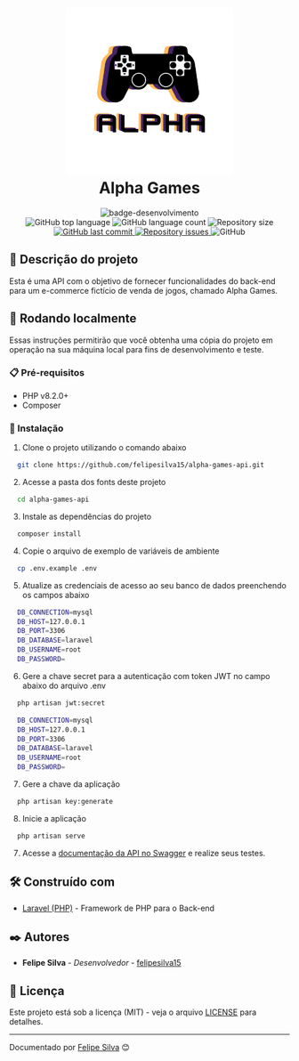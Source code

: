 
<h1 align="center">
  <img alt="Alpha Games" width="300px" src="https://github.com/felipesilva15/alpha-games-app/blob/main/app/src/main/res/drawable/logo.png" />
  <br>
  Alpha Games
</h1>

<div align="center">
   <img src="http://img.shields.io/static/v1?label=STATUS&message=FINALIZADO&color=RED&style=for-the-badge" alt="badge-desenvolvimento"/>
</div>

<div align="center">
  <img alt="GitHub top language" src="https://img.shields.io/github/languages/top/felipesilva15/alpha-games-api.svg">
  <img alt="GitHub language count" src="https://img.shields.io/github/languages/count/felipesilva15/alpha-games-api.svg">
  <img alt="Repository size" src="https://img.shields.io/github/repo-size/felipesilva15/alpha-games-api.svg">
  <a href="https://github.com/felipesilva15/alpha-games-api/commits/main">
    <img alt="GitHub last commit" src="https://img.shields.io/github/last-commit/felipesilva15/alpha-games-api.svg">
  </a>
  <a href="https://github.com/felipesilva15/alpha-games-api/issues">
    <img alt="Repository issues" src="https://img.shields.io/github/issues/felipesilva15/alpha-games-api.svg">
  </a>
  <img alt="GitHub" src="https://img.shields.io/github/license/felipesilva15/alpha-games-api.svg">
</div>

## 📝 Descrição do projeto

Esta é uma API com o objetivo de fornecer funcionalidades do back-end para um e-commerce fictício de venda de jogos, chamado Alpha Games.

## 🚀 Rodando localmente

Essas instruções permitirão que você obtenha uma cópia do projeto em operação na sua máquina local para fins de desenvolvimento e teste.

### 📋 Pré-requisitos

* PHP v8.2.0+
* Composer

### 🔧 Instalação

1. Clone o projeto utilizando o comando abaixo

``` bash
  git clone https://github.com/felipesilva15/alpha-games-api.git
```

2. Acesse a pasta dos fonts deste projeto

```bash
  cd alpha-games-api
```

3. Instale as dependências do projeto

```bash
  composer install
```

4. Copie o arquivo de exemplo de variáveis de ambiente  

```bash
  cp .env.example .env
```

5. Atualize as credenciais de acesso ao seu banco de dados preenchendo os campos abaixo

```bash
  DB_CONNECTION=mysql
  DB_HOST=127.0.0.1
  DB_PORT=3306
  DB_DATABASE=laravel
  DB_USERNAME=root
  DB_PASSWORD=
```

6. Gere a chave secret para a autenticação com token JWT no campo abaixo do arquivo .env

```bash
  php artisan jwt:secret
```

```bash
  DB_CONNECTION=mysql
  DB_HOST=127.0.0.1
  DB_PORT=3306
  DB_DATABASE=laravel
  DB_USERNAME=root
  DB_PASSWORD=
```

7. Gere a chave da aplicação  

```bash
  php artisan key:generate
```

8. Inicie a aplicação

```bash
  php artisan serve
```

7. Acesse a [documentação da API no Swagger](http://localhost:8000/api/documentation) e realize seus testes.

## 🛠️ Construído com

* [Laravel (PHP)](https://laravel.com/) - Framework de PHP para o Back-end

## ✒️ Autores

* **Felipe Silva** - *Desenvolvedor* - [felipesilva15](https://github.com/felipesilva15)

## 📄 Licença

Este projeto está sob a licença (MIT) - veja o arquivo [LICENSE](https://github.com/felipesilva15/alpha-games-api/blob/main/LICENCE) para detalhes.

---
Documentado por [Felipe Silva](https://github.com/felipesilva15) 😊
